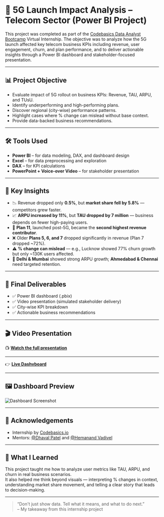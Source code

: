 # 📡 5G Launch Impact Analysis – Telecom Sector (Power BI Project)

This project was completed as part of the [Codebasics Data Analyst Bootcamp](https://www.codebasics.io/) Virtual Internship. The objective was to analyze how the 5G launch affected key telecom business KPIs including revenue, user engagement, churn, and plan performance, and to deliver actionable insights through a Power BI dashboard and stakeholder-focused presentation.

---

## 📊 Project Objective

- Evaluate impact of 5G rollout on business KPIs: Revenue, TAU, ARPU, and TUsU.
- Identify underperforming and high-performing plans.
- Discover regional (city-wise) performance patterns.
- Highlight cases where % change can mislead without base context.
- Provide data-backed business recommendations.

---

## 🛠 Tools Used

- **Power BI** – for data modeling, DAX, and dashboard design  
- **Excel** – for data preprocessing and exploration  
- **DAX** – for KPI calculations  
- **PowerPoint + Voice-over Video** – for stakeholder presentation  

---

## 📌 Key Insights

- 📉 Revenue dropped only **0.5%**, but **market share fell by 5.8%** — competitors grew faster.
- 📈 **ARPU increased by 11%**, but **TAU dropped by 7 million** — business depends on fewer high-paying users.
- 🔁 **Plan 11**, launched post-5G, became the **second highest revenue contributor**.
- ❌ Older **Plans 5, 6, and 7** dropped significantly in revenue (Plan 7 dropped ~72%).
- ⚠️ **% change can mislead** — e.g., Lucknow showed 77% churn growth but only ~130K users affected.
- 🌆 **Delhi & Mumbai** showed strong ARPU growth; **Ahmedabad & Chennai** need targeted retention.

---

## 🧩 Final Deliverables

- ✅ Power BI dashboard (.pbix)
- ✅ Video presentation (simulated stakeholder delivery)
- ✅ City-wise KPI breakdown
- ✅ Actionable business recommendations

---

## 🎬 Video Presentation

📺 **[Watch the full presentation](https://www.linkedin.com/posts/senthamilan27_powerbi-dataanalytics-codebasicsvirtualinternship-activity-7350035273587576833-0C5Z?utm_source=share&utm_medium=member_desktop&rcm=ACoAAEol-H8BJHDIx9ZD_9_SnujWhvQ3-0Z4VHU)**

---
👉 **[Live Dashvboard](https://app.powerbi.com/view?r=eyJrIjoiZmE5YzNiNjYtZjM0MS00YTMxLThkMWMtZTVmZWE2MTAyY2I5IiwidCI6ImM2ZTU0OWIzLTVmNDUtNDAzMi1hYWU5LWQ0MjQ0ZGM1YjJjNCJ9)**  

---

## 🖼️ Dashboard Preview

![Dashboard Screenshot](Screenshots/dashboard_preview.png)

---

## 🤝 Acknowledgements

- Internship by [Codebasics.io](https://www.codebasics.io)
- Mentors: [@Dhaval Patel](https://www.linkedin.com/in/dhavalpatel-india/) and [@Hemanand Vadivel](https://www.linkedin.com/in/hemanandvadivel/)

---

## 🧠 What I Learned

This project taught me how to analyze user metrics like TAU, ARPU, and churn in real business scenarios.  
It also helped me think beyond visuals — interpreting % changes in context, understanding market share movement, and telling a clear story that leads to decision-making.

---

> “Don't just show data. Tell what it means, and what to do next.”  
> – My takeaway from this internship project


